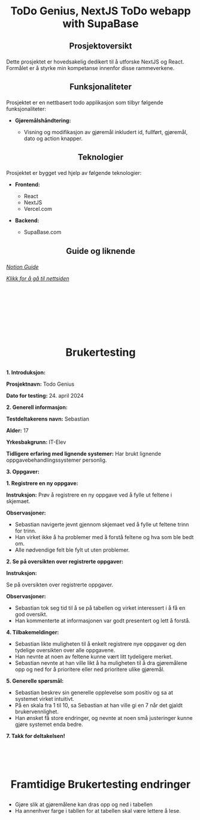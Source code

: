 # <p align="center"> ToDo Genius, NextJS ToDo webapp with SupaBase </p>

## <p align="center"> Prosjektoversikt </p>

Dette prosjektet er hovedsakelig dedikert til å utforske NextJS og React. Formålet er å styrke min kompetanse innenfor disse rammeverkene.

## <p align="center"> Funksjonaliteter </p>

Prosjektet er en nettbasert todo applikasjon som tilbyr følgende funksjonaliteter:

- **Gjøremålshåndtering:**

  - Visning og modifikasjon av gjøremål inkludert id, fullført, gjøremål, dato og action knapper.

## <p align="center"> Teknologier </p>

Prosjektet er bygget ved hjelp av følgende teknologier:

- **Frontend:**

  - React
  - NextJS
  - Vercel.com

- **Backend:**
  - SupaBase.com

## <p align="center"> Guide og liknende </p>

*[Notion Guide](https://alsos.notion.site/Todos-335b25f09bc84aee985a9bc3e0eb860e?pvs=4)*

*[Klikk for å gå til nettsiden](https://todogenuis.duckdns.org)*


<br><br><br><br><br><br><br>

# <p align="center"> Brukertesting </p>

**1. Introduksjon:**

**Prosjektnavn:** Todo Genius

**Dato for testing:** 24. april 2024

**2. Generell informasjon:**

**Testdeltakerens navn:** Sebastian

**Alder:** 17

**Yrkesbakgrunn:** IT-Elev

**Tidligere erfaring med lignende systemer:** Har brukt lignende oppgavebehandlingssystemer personlig.

**3. Oppgaver:**

**1. Registrere en ny oppgave:**

**Instruksjon:** Prøv å registrere en ny oppgave ved å fylle ut feltene i skjemaet.

**Observasjoner:**

- Sebastian navigerte jevnt gjennom skjemaet ved å fylle ut feltene trinn for trinn.
- Han virket ikke å ha problemer med å forstå feltene og hva som ble bedt om.
- Alle nødvendige felt ble fylt ut uten problemer.

**2. Se på oversikten over registrerte oppgaver:**

**Instruksjon:**

Se på oversikten over registrerte oppgaver.

**Observasjoner:**

- Sebastian tok seg tid til å se på tabellen og virket interessert i å få en god oversikt.
- Han kommenterte at informasjonen var godt presentert og lett å forstå.

**4. Tilbakemeldinger:**

- Sebastian likte muligheten til å enkelt registrere nye oppgaver og den tydelige oversikten over alle oppgavene.
- Han nevnte at noen av feltene kunne vært litt tydeligere merket.
- Sebastian nevnte at han ville likt å ha muligheten til å dra gjøremålene opp og ned for å prioritere eller ned prioritere ulike gjøremål.

**5. Generelle spørsmål:**

- Sebastian beskrev sin generelle opplevelse som positiv og sa at systemet virket intuitivt.
- På en skala fra 1 til 10, sa Sebastian at han ville gi en 7 når det gjaldt brukervennlighet.
- Han ønsket få store endringer, og nevnte at noen små justeringer kunne gjøre systemet enda bedre.


**7. Takk for deltakelsen!**

<br><br><br>
# <p align="center"> Framtidige Brukertesting endringer </p>

- Gjøre slik at gjøremålene kan dras opp og ned i tabellen
- Ha annenhver farge i tabllen for at tabellen skal være lettere å lese.
